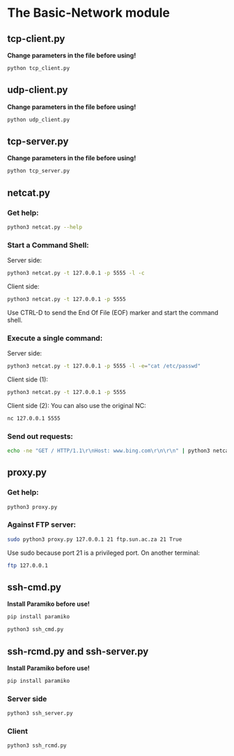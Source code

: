 # The Basic-Network module
## tcp-client.py
**Change parameters in the file before using!**
```bash
python tcp_client.py
```

## udp-client.py
**Change parameters in the file before using!**
```bash
python udp_client.py
```

## tcp-server.py
**Change parameters in the file before using!**
```bash
python tcp_server.py
```

## netcat.py
### Get help:
```bash
python3 netcat.py --help
```

### Start a Command Shell:
Server side:
```bash
python3 netcat.py -t 127.0.0.1 -p 5555 -l -c
```
Client side:
```bash
python3 netcat.py -t 127.0.0.1 -p 5555
```
Use CTRL-D to send the End Of File (EOF) marker and start the command shell.

### Execute a single command:
Server side:
```bash
python3 netcat.py -t 127.0.0.1 -p 5555 -l -e="cat /etc/passwd"
```
Client side (1):
```bash
python3 netcat.py -t 127.0.0.1 -p 5555
```
Client side (2):
You can also use the original NC:
```bash
nc 127.0.0.1 5555
```

### Send out requests:
```bash
echo -ne "GET / HTTP/1.1\r\nHost: www.bing.com\r\n\r\n" | python3 netcat.py -t www.bing.com -p 80
```

## proxy.py
### Get help:
```bash
python3 proxy.py
```

### Against FTP server:
```bash
sudo python3 proxy.py 127.0.0.1 21 ftp.sun.ac.za 21 True
```
Use sudo because port 21 is a privileged port.
On another terminal:
```bash
ftp 127.0.0.1
```

## ssh-cmd.py
**Install Paramiko before use!**
```bash
pip install paramiko
```
```bash
python3 ssh_cmd.py
```

## ssh-rcmd.py and ssh-server.py
**Install Paramiko before use!**
```bash
pip install paramiko
```
### Server side
```bash
python3 ssh_server.py
```

### Client
```bash
python3 ssh_rcmd.py
```
